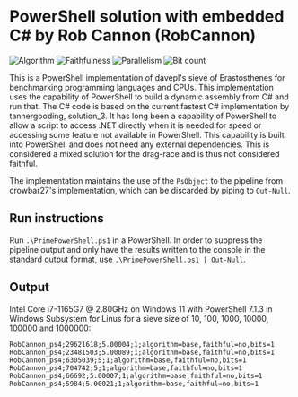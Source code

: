 # PowerShell solution with embedded C# by Rob Cannon (RobCannon)

![Algorithm](https://img.shields.io/badge/Algorithm-base-green)
![Faithfulness](https://img.shields.io/badge/Faithful-no-yellowgreen)
![Parallelism](https://img.shields.io/badge/Parallel-no-green)
![Bit count](https://img.shields.io/badge/Bits-1-green)

This is a PowerShell implementation of davepl's sieve of Erastosthenes for
benchmarking programming languages and CPUs. This implementation uses the
capability of PowerShell to build a dynamic assembly from C# and run that.
The C# code is based on the current fastest C# implementation by tannergooding,
solution_3. It has long been a capability of PowerShell to allow a script to access 
.NET directly when it is needed for speed or accessing some feature not available 
in PowerShell. This capability is built into PowerShell and does not need any 
external dependencies.  This is considered a mixed solution for the drag-race
and is thus not considered faithful.

The implementation maintains the use of the `PsObject` to the pipeline from crowbar27's implementation, which can be discarded by piping to `Out-Null`.

## Run instructions
Run `.\PrimePowerShell.ps1` in a PowerShell. In order to suppress the pipeline output and only have the results written to the console in the standard output format, use `.\PrimePowerShell.ps1 | Out-Null`.

## Output
Intel Core i7-1165G7 @ 2.80GHz on Windows 11 with PowerShell 7.1.3 in Windows Subsystem for Linus for a sieve size of 10, 100, 1000, 10000, 100000 and 1000000:

```
RobCannon_ps4;29621618;5.00004;1;algorithm=base,faithful=no,bits=1
RobCannon_ps4;23481503;5.00089;1;algorithm=base,faithful=no,bits=1
RobCannon_ps4;6305039;5;1;algorithm=base,faithful=no,bits=1
RobCannon_ps4;704742;5;1;algorithm=base,faithful=no,bits=1
RobCannon_ps4;66692;5.00007;1;algorithm=base,faithful=no,bits=1
RobCannon_ps4;5984;5.00021;1;algorithm=base,faithful=no,bits=1
```
